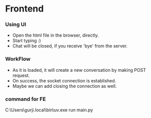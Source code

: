 # Frontend

### Using UI
* Open the html file in the browser, directly.
* Start typing :)
* Chat will be closed, if you receive 'bye' from the server.

### WorkFlow
* As it is loaded, it will create a new conversation by making POST request.
* On success, the socket connection is established.
* Maybe we can add closing the connection as well.

### command for FE
C:\Users\gurji\.local\bin\uv.exe run main.py